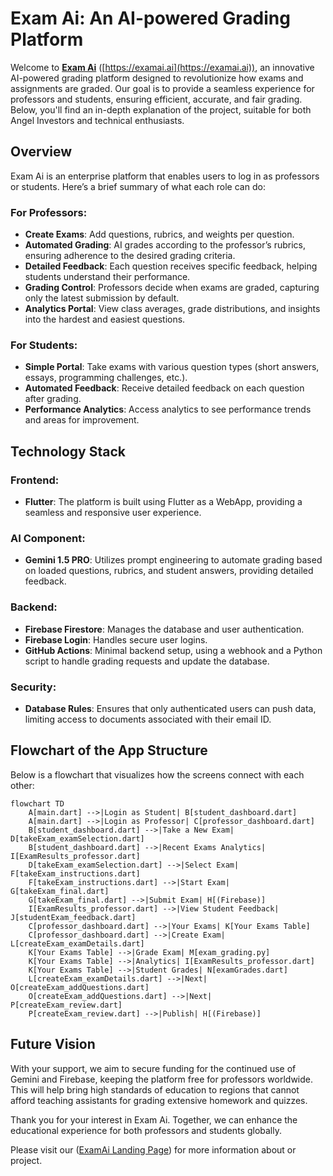 # Exam Ai: An AI-powered Grading Platform

Welcome to [**Exam Ai**](https://examai.ai) ([https://examai.ai](https://examai.ai)), an innovative AI-powered grading platform designed to revolutionize how exams and assignments are graded. Our goal is to provide a seamless experience for professors and students, ensuring efficient, accurate, and fair grading. Below, you'll find an in-depth explanation of the project, suitable for both Angel Investors and technical enthusiasts.

## Overview

Exam Ai is an enterprise platform that enables users to log in as professors or students. Here’s a brief summary of what each role can do:

### For Professors:
- **Create Exams**: Add questions, rubrics, and weights per question.
- **Automated Grading**: AI grades according to the professor’s rubrics, ensuring adherence to the desired grading criteria.
- **Detailed Feedback**: Each question receives specific feedback, helping students understand their performance.
- **Grading Control**: Professors decide when exams are graded, capturing only the latest submission by default.
- **Analytics Portal**: View class averages, grade distributions, and insights into the hardest and easiest questions.

### For Students:
- **Simple Portal**: Take exams with various question types (short answers, essays, programming challenges, etc.).
- **Automated Feedback**: Receive detailed feedback on each question after grading.
- **Performance Analytics**: Access analytics to see performance trends and areas for improvement.

## Technology Stack

### Frontend:
- **Flutter**: The platform is built using Flutter as a WebApp, providing a seamless and responsive user experience.

### AI Component:
- **Gemini 1.5 PRO**: Utilizes prompt engineering to automate grading based on loaded questions, rubrics, and student answers, providing detailed feedback.

### Backend:
- **Firebase Firestore**: Manages the database and user authentication.
- **Firebase Login**: Handles secure user logins.
- **GitHub Actions**: Minimal backend setup, using a webhook and a Python script to handle grading requests and update the database.

### Security:
- **Database Rules**: Ensures that only authenticated users can push data, limiting access to documents associated with their email ID.

## Flowchart of the App Structure

Below is a flowchart that visualizes how the screens connect with each other:

```mermaid
flowchart TD
    A[main.dart] -->|Login as Student| B[student_dashboard.dart]
    A[main.dart] -->|Login as Professor| C[professor_dashboard.dart]
    B[student_dashboard.dart] -->|Take a New Exam| D[takeExam_examSelection.dart]
    B[student_dashboard.dart] -->|Recent Exams Analytics| I[ExamResults_professor.dart]
    D[takeExam_examSelection.dart] -->|Select Exam| F[takeExam_instructions.dart]
    F[takeExam_instructions.dart] -->|Start Exam| G[takeExam_final.dart]
    G[takeExam_final.dart] -->|Submit Exam| H[(Firebase)]
    I[ExamResults_professor.dart] -->|View Student Feedback| J[studentExam_feedback.dart]
    C[professor_dashboard.dart] -->|Your Exams| K[Your Exams Table]
    C[professor_dashboard.dart] -->|Create Exam| L[createExam_examDetails.dart]
    K[Your Exams Table] -->|Grade Exam| M[exam_grading.py]
    K[Your Exams Table] -->|Analytics| I[ExamResults_professor.dart]
    K[Your Exams Table] -->|Student Grades| N[examGrades.dart]
    L[createExam_examDetails.dart] -->|Next| O[createExam_addQuestions.dart]
    O[createExam_addQuestions.dart] -->|Next| P[createExam_review.dart]
    P[createExam_review.dart] -->|Publish| H[(Firebase)]
```

## Future Vision

With your support, we aim to secure funding for the continued use of Gemini and Firebase, keeping the platform free for professors worldwide. This will help bring high standards of education to regions that cannot afford teaching assistants for grading extensive homework and quizzes.

Thank you for your interest in Exam Ai. Together, we can enhance the educational experience for both professors and students globally. 

Please visit our ([ExamAi Landing Page](https://examai.framer.website/)) for more information about or project.